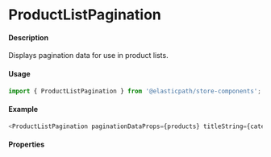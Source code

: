 # ProductListPagination

#### Description

Displays pagination data for use in product lists.

#### Usage

```js
import { ProductListPagination } from '@elasticpath/store-components';
```

#### Example

```js
<ProductListPagination paginationDataProps={products} titleString={categoryModelIdString} isTop productListPaginationLinks={productLinks} />
```

#### Properties

<!-- PROPS -->
